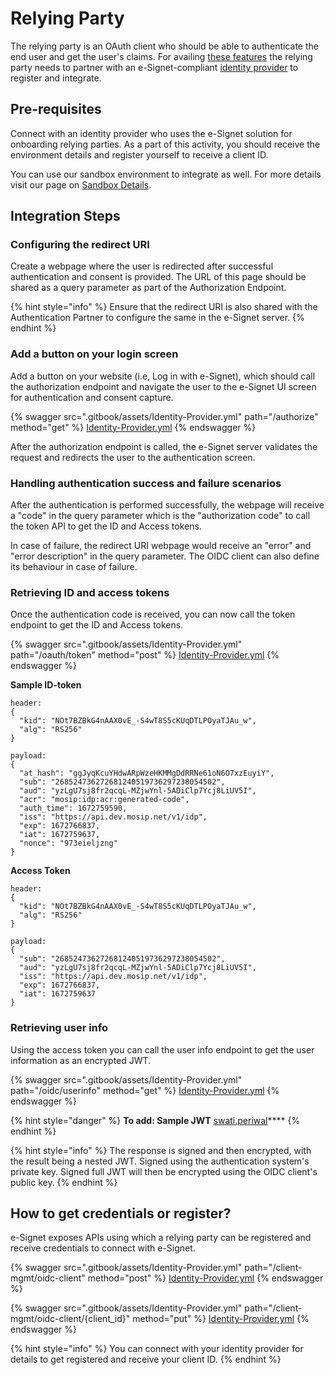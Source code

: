 # Relying Party

The relying party is an OAuth client who should be able to authenticate the end user and get the user's claims. For availing [these features](architecture/features.md) the relying party needs to partner with an e-Signet-compliant [identity provider](broken-reference) to register and integrate.

## Pre-requisites

Connect with an identity provider who uses the e-Signet solution for onboarding relying parties. As a part of this activity, you should receive the environment details and register yourself to receive a client ID.

You can use our sandbox environment to integrate as well. For more details visit our page on [Sandbox Details](sandbox-details/).

## Integration Steps

### Configuring the redirect URI

Create a webpage where the user is redirected after successful authentication and consent is provided. The URL of this page should be shared as a query parameter as part of the Authorization Endpoint.

{% hint style="info" %}
Ensure that the redirect URI is also shared with the Authentication Partner to configure the same in the e-Signet server.
{% endhint %}

### Add a button on your login screen

Add a button on your website (i.e, Log in with e-Signet), which should call the authorization endpoint and navigate the user to the e-Signet UI screen for authentication and consent capture.

{% swagger src=".gitbook/assets/Identity-Provider.yml" path="/authorize" method="get" %}
[Identity-Provider.yml](.gitbook/assets/Identity-Provider.yml)
{% endswagger %}

After the authorization endpoint is called, the e-Signet server validates the request and redirects the user to the authentication screen.

### Handling authentication success and failure scenarios

After the authentication is performed successfully, the webpage will receive a "code" in the query parameter which is the "authorization code" to call the token API to get the ID and Access tokens.

In case of failure, the redirect URI webpage would receive an "error" and "error description" in the query parameter. The OIDC client can also define its behaviour in case of failure.

### Retrieving ID and access tokens

Once the authentication code is received, you can now call the token endpoint to get the ID and Access tokens.

{% swagger src=".gitbook/assets/Identity-Provider.yml" path="/oauth/token" method="post" %}
[Identity-Provider.yml](.gitbook/assets/Identity-Provider.yml)
{% endswagger %}

**Sample ID-token**

```
header: 
{
  "kid": "NOt7BZBkG4nAAX0vE_-S4wT8S5cKUqDTLPOyaTJAu_w",
  "alg": "RS256"
}
```

```
payload: 
{
  "at_hash": "ggJyqKcuYHdwARpWzeHKMMgDdRRNe61oN6O7xzEuyiY",
  "sub": "268524736272681240519736297238054502",
  "aud": "yzLgU7sj8fr2qcqL-MZjwYnl-5ADiClp7Ycj8LiUV5I",
  "acr": "mosip:idp:acr:generated-code",
  "auth_time": 1672759590,
  "iss": "https://api.dev.mosip.net/v1/idp",
  "exp": 1672766837,
  "iat": 1672759637,
  "nonce": "973eieljzng"
}
```

**Access Token**

```
header: 
{
  "kid": "NOt7BZBkG4nAAX0vE_-S4wT8S5cKUqDTLPOyaTJAu_w",
  "alg": "RS256"
}
```

```
payload: 
{
  "sub": "268524736272681240519736297238054502",
  "aud": "yzLgU7sj8fr2qcqL-MZjwYnl-5ADiClp7Ycj8LiUV5I",
  "iss": "https://api.dev.mosip.net/v1/idp",
  "exp": 1672766837,
  "iat": 1672759637
}
```

### Retrieving user info

Using the access token you can call the user info endpoint to get the user information as an encrypted JWT.

{% swagger src=".gitbook/assets/Identity-Provider.yml" path="/oidc/userinfo" method="get" %}
[Identity-Provider.yml](.gitbook/assets/Identity-Provider.yml)
{% endswagger %}

{% hint style="danger" %}
**To add: Sample JWT** [swati.periwal](https://app.gitbook.com/u/9VJJOcYOrkRCddb5atxhF55I3sq1 "mention")\*\*\*\*
{% endhint %}

{% hint style="info" %}
The response is signed and then encrypted, with the result being a nested JWT. Signed using the authentication system's private key. Signed full JWT will then be encrypted using the OIDC client's public key.
{% endhint %}

## How to get credentials or register?

e-Signet exposes APIs using which a relying party can be registered and receive credentials to connect with e-Signet.

{% swagger src=".gitbook/assets/Identity-Provider.yml" path="/client-mgmt/oidc-client" method="post" %}
[Identity-Provider.yml](.gitbook/assets/Identity-Provider.yml)
{% endswagger %}

{% swagger src=".gitbook/assets/Identity-Provider.yml" path="/client-mgmt/oidc-client/{client_id}" method="put" %}
[Identity-Provider.yml](.gitbook/assets/Identity-Provider.yml)
{% endswagger %}

{% hint style="info" %}
You can connect with your identity provider for details to get registered and receive your client ID.
{% endhint %}
